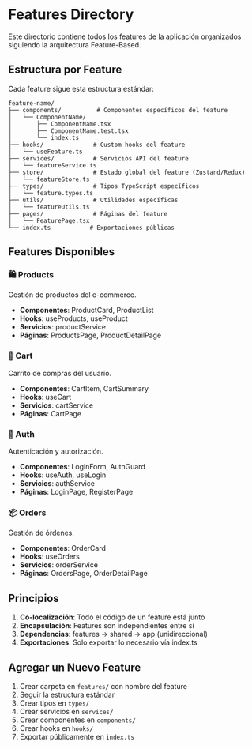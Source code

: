 # Features Directory

Este directorio contiene todos los features de la aplicación organizados siguiendo la arquitectura Feature-Based.

## Estructura por Feature

Cada feature sigue esta estructura estándar:

```
feature-name/
├── components/          # Componentes específicos del feature
│   └── ComponentName/
│       ├── ComponentName.tsx
│       ├── ComponentName.test.tsx
│       └── index.ts
├── hooks/              # Custom hooks del feature
│   └── useFeature.ts
├── services/           # Servicios API del feature
│   └── featureService.ts
├── store/              # Estado global del feature (Zustand/Redux)
│   └── featureStore.ts
├── types/              # Tipos TypeScript específicos
│   └── feature.types.ts
├── utils/              # Utilidades específicas
│   └── featureUtils.ts
├── pages/              # Páginas del feature
│   └── FeaturePage.tsx
└── index.ts           # Exportaciones públicas
```

## Features Disponibles

### 🛍️ Products
Gestión de productos del e-commerce.
- **Componentes**: ProductCard, ProductList
- **Hooks**: useProducts, useProduct
- **Servicios**: productService
- **Páginas**: ProductsPage, ProductDetailPage

### 🛒 Cart
Carrito de compras del usuario.
- **Componentes**: CartItem, CartSummary
- **Hooks**: useCart
- **Servicios**: cartService
- **Páginas**: CartPage

### 🔐 Auth
Autenticación y autorización.
- **Componentes**: LoginForm, AuthGuard
- **Hooks**: useAuth, useLogin
- **Servicios**: authService
- **Páginas**: LoginPage, RegisterPage

### 📦 Orders
Gestión de órdenes.
- **Componentes**: OrderCard
- **Hooks**: useOrders
- **Servicios**: orderService
- **Páginas**: OrdersPage, OrderDetailPage

## Principios

1. **Co-localización**: Todo el código de un feature está junto
2. **Encapsulación**: Features son independientes entre sí
3. **Dependencias**: features → shared → app (unidireccional)
4. **Exportaciones**: Solo exportar lo necesario vía index.ts

## Agregar un Nuevo Feature

1. Crear carpeta en `features/` con nombre del feature
2. Seguir la estructura estándar
3. Crear tipos en `types/`
4. Crear servicios en `services/`
5. Crear componentes en `components/`
6. Crear hooks en `hooks/`
7. Exportar públicamente en `index.ts`

